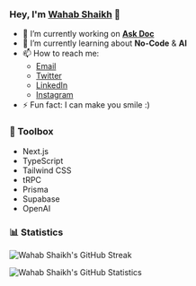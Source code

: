 ### Hey, I'm [Wahab Shaikh](https://wahabshaikh.com) 👋

- 🔭 I’m currently working on **[Ask Doc](https://askdoc.pro)**
- 🌱 I’m currently learning about **No-Code** & **AI**
- 📫 How to reach me: 
  - [Email](mailto:hey.wahabshaikh@gmail.com)
  - [Twitter](https://twitter.com/iwahabshaikh)
  - [LinkedIn](https://linkedin.com/in/wahabshaikh)
  - [Instagram](https://instagram.com/iwahabshaikh)
- ⚡ Fun fact: I can make you smile :)

### 🧰 Toolbox

- Next.js
- TypeScript
- Tailwind CSS
- tRPC
- Prisma
- Supabase
- OpenAI

### 📊 Statistics

![Wahab Shaikh's GitHub Streak](https://github-readme-streak-stats.herokuapp.com/?user=wahabshaikh&theme=tokyonight)

![Wahab Shaikh's GitHub Statistics](https://github-readme-stats.vercel.app/api?username=wahabshaikh&show_icons=true&include_all_commits=true&theme=tokyonight)
